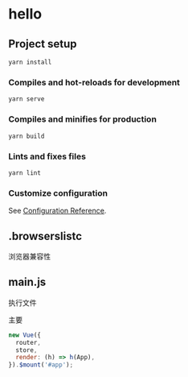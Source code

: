 # hello

## Project setup
```
yarn install
```

### Compiles and hot-reloads for development
```
yarn serve
```

### Compiles and minifies for production
```
yarn build
```

### Lints and fixes files
```
yarn lint
```

### Customize configuration
See [Configuration Reference](https://cli.vuejs.org/config/).

## .browserslistc
浏览器兼容性

## main.js
执行文件

主要
```js
new Vue({
  router,
  store,
  render: (h) => h(App),
}).$mount('#app');
```
